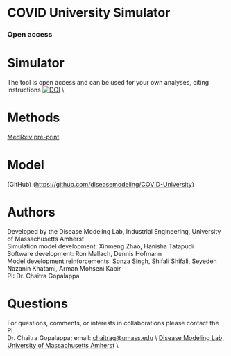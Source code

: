 # COVID University Simulator
   
### Open access
# Simulator 
The tool is open access and can be used for your own analyses, citing instructions [![DOI](https://zenodo.org/badge/266425269.svg)](https://zenodo.org/badge/latestdoi/266425269) \

# Methods 
[MedRxiv pre-print](https://www.medrxiv.org/content/10.1101/2020.07.21.20158303v1.full.pdf)

# Model 
[GitHub) (https://github.com/diseasemodeling/COVID-University)

# Authors 
Developed by the Disease Modeling Lab, Industrial Engineering, University of Massachusetts Amherst \
Simulation model development: Xinmeng Zhao, Hanisha Tatapudi \
Software development: Ron Mallach, Dennis Hofmann \
Model development reinforcements: Sonza Singh, Shifali Shifali, Seyedeh Nazanin Khatami, Arman Mohseni Kabir \
PI: Dr. Chaitra Gopalappa

# Questions 
For questions, comments, or interests in collaborations please contact the PI \
Dr. Chaitra Gopalappa; email: chaitrag@umass.edu \ [Disease Modeling Lab, University of Massachusetts Amherst](https://blogs.umass.edu/chaitrag/chaitra-gopalappa/) \

